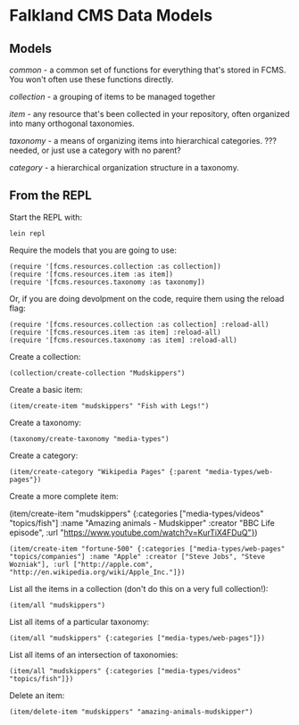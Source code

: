 # Falkland CMS Data Models

## Models

*common* - a common set of functions for everything that's stored in FCMS. You won't often use these functions directly.

*collection* - a grouping of items to be managed together

*item* - any resource that's been collected in your repository, often organized into many orthogonal taxonomies.

*taxonomy* - a means of organizing items into hierarchical categories.
??? needed, or just use a category with no parent?

*category* - a hierarchical organization structure in a taxonomy.

## From the REPL

Start the REPL with:

	lein repl

Require the models that you are going to use:

	(require '[fcms.resources.collection :as collection])
	(require '[fcms.resources.item :as item])
	(require '[fcms.resources.taxonomy :as taxonomy])

Or, if you are doing devolpment on the code, require them using the reload flag:

	(require '[fcms.resources.collection :as collection] :reload-all)
	(require '[fcms.resources.item :as item] :reload-all)
	(require '[fcms.resources.taxonomy :as item] :reload-all)

Create a collection:

	(collection/create-collection "Mudskippers")

Create a basic item:

	(item/create-item "mudskippers" "Fish with Legs!")

Create a taxonomy:

	(taxonomy/create-taxonomy "media-types")

Create a category:

	(item/create-category "Wikipedia Pages" {:parent "media-types/web-pages"})

Create a more complete item:

  (item/create-item "mudskippers" {:categories ["media-types/videos" "topics/fish"] :name "Amazing animals - Mudskipper" :creator "BBC Life episode", :url "https://www.youtube.com/watch?v=KurTiX4FDuQ"})

	(item/create-item "fortune-500" {:categories ["media-types/web-pages" "topics/companies"] :name "Apple" :creator ["Steve Jobs", "Steve Wozniak"], :url ["http://apple.com", "http://en.wikipedia.org/wiki/Apple_Inc."]})
  
List all the items in a collection (don't do this on a very full collection!):

	(item/all "mudskippers")

List all items of a particular taxonomy:

	(item/all "mudskippers" {:categories ["media-types/web-pages"]})

List all items of an intersection of taxonomies:

	(item/all "mudskippers" {:categories ["media-types/videos" "topics/fish"]})

Delete an item:

	(item/delete-item "mudskippers" "amazing-animals-mudskipper")